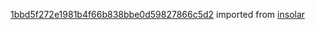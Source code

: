 [1bbd5f272e1981b4f66b838bbe0d59827866c5d2](https://github.com/insolar/insolar/commit/1bbd5f272e1981b4f66b838bbe0d59827866c5d2) imported from [insolar](https://github.com/insolar/insolar)
